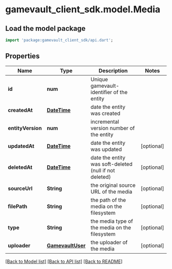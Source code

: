 # gamevault_client_sdk.model.Media

## Load the model package
```dart
import 'package:gamevault_client_sdk/api.dart';
```

## Properties
Name | Type | Description | Notes
------------ | ------------- | ------------- | -------------
**id** | **num** | Unique gamevault-identifier of the entity | 
**createdAt** | [**DateTime**](DateTime.md) | date the entity was created | 
**entityVersion** | **num** | incremental version number of the entity | 
**updatedAt** | [**DateTime**](DateTime.md) | date the entity was updated | [optional] 
**deletedAt** | [**DateTime**](DateTime.md) | date the entity was soft-deleted (null if not deleted) | [optional] 
**sourceUrl** | **String** | the original source URL of the media | [optional] 
**filePath** | **String** | the path of the media on the filesystem | [optional] 
**type** | **String** | the media type of the media on the filesystem | [optional] 
**uploader** | [**GamevaultUser**](GamevaultUser.md) | the uploader of the media | [optional] 

[[Back to Model list]](../README.md#documentation-for-models) [[Back to API list]](../README.md#documentation-for-api-endpoints) [[Back to README]](../README.md)



